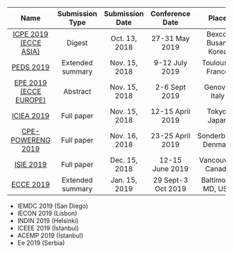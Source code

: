 |Name|Submission Type|Submission Date|Conference Date|Place|
|:--:|:--:|:--:|:--:|:--:|
|[ICPE 2019 (ECCE ASIA)](http://www.icpe2019.org/sub3/sub3_01.php)|Digest|Oct. 13, 2018|27-31 May 2019|Bexco, Busan, Korea|
|[PEDS 2019](http://ieee-peds.org/)|Extended summary|Nov. 15, 2018|9-12 July 2019|Toulouse, France|
|[EPE 2019 (ECCE EUROPE)](http://www.epe2019.com/)|Abstract|Nov. 15, 2018|2-6 Sept 2019|Genova, Italy|
|[ICIEA 2019](http://www.iciea.org/ICIEA2019-CFP-.pdf)|Full paper|Nov. 15, 2018|12-15 April 2019|Tokyo, Japan|
|[CPE-POWERENG 2019](https://www.cpe-powereng2019.org/)|Full paper|Nov. 16, 2018|23-25 April 2019|Sonderborg, Denmark|
|[ISIE 2019](http://www.aconf.org/conf_158090.html)|Full paper|Dec. 15, 2018|12-15 June 2019|Vancouver, Canada|
|[ECCE 2019](https://www.ieee-pels.org/conferences/all-upcoming-conferences)|Extended summary|Jan. 15, 2019|29 Sept-3 Oct 2019|Baltimore, MD, USA|


* IEMDC 2019 (San Diego)
* IECON 2019 (Lisbon)
* INDIN 2019 (Helsinki)
* ICEEE 2019 (İstanbul)
* ACEMP 2019 (İstanbul)
* Ee 2019 (Serbia)
